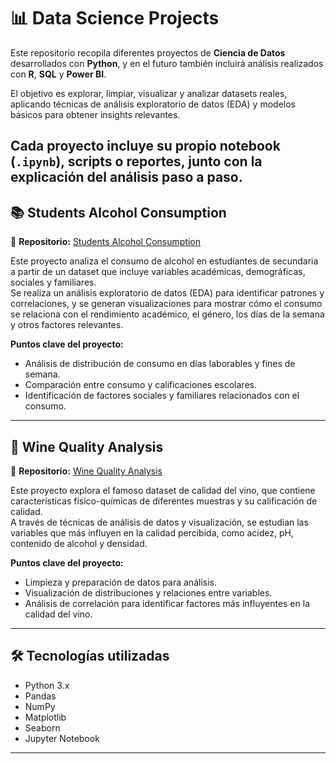 # 📊 Data Science Projects

Este repositorio recopila diferentes proyectos de **Ciencia de Datos** desarrollados con **Python**, y en el futuro también incluirá análisis realizados con **R**, **SQL** y **Power BI**.

El objetivo es explorar, limpiar, visualizar y analizar datasets reales, aplicando técnicas de análisis exploratorio de datos (EDA) y modelos básicos para obtener insights relevantes.

Cada proyecto incluye su propio notebook (`.ipynb`), scripts o reportes, junto con la explicación del análisis paso a paso.
---

## 📚 Students Alcohol Consumption  
🔗 **Repositorio:** [Students Alcohol Consumption](https://github.com/Jojans/Data-Science/tree/master/Students-alcohol-consumption)  

Este proyecto analiza el consumo de alcohol en estudiantes de secundaria a partir de un dataset que incluye variables académicas, demográficas, sociales y familiares.  
Se realiza un análisis exploratorio de datos (EDA) para identificar patrones y correlaciones, y se generan visualizaciones para mostrar cómo el consumo se relaciona con el rendimiento académico, el género, los días de la semana y otros factores relevantes.  

**Puntos clave del proyecto:**  
- Análisis de distribución de consumo en días laborables y fines de semana.  
- Comparación entre consumo y calificaciones escolares.  
- Identificación de factores sociales y familiares relacionados con el consumo.  

---

## 🍷 Wine Quality Analysis  
🔗 **Repositorio:** [Wine Quality Analysis](https://github.com/Jojans/Data-Science/tree/master/Wine-Quality)  

Este proyecto explora el famoso dataset de calidad del vino, que contiene características físico-químicas de diferentes muestras y su calificación de calidad.  
A través de técnicas de análisis de datos y visualización, se estudian las variables que más influyen en la calidad percibida, como acidez, pH, contenido de alcohol y densidad.  

**Puntos clave del proyecto:**  
- Limpieza y preparación de datos para análisis.  
- Visualización de distribuciones y relaciones entre variables.  
- Análisis de correlación para identificar factores más influyentes en la calidad del vino.  

---

## 🛠️ Tecnologías utilizadas
- Python 3.x
- Pandas
- NumPy
- Matplotlib
- Seaborn
- Jupyter Notebook

---
